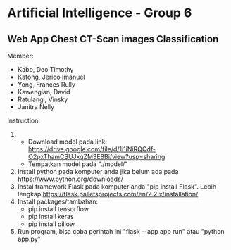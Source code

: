 # Artificial Intelligence - Group 6

## Web App Chest CT-Scan images Classification

Member:

- Kabo, Deo Timothy
- Katong, Jerico Imanuel
- Yong, Frances Rully
- Kawengian, David
- Ratulangi, Vinsky
- Janitra Nelly

Instruction:

1. - Download model pada link: https://drive.google.com/file/d/1i1iNiRQQdf-O2pxThamCSUJxqZM3E8Bi/view?usp=sharing
   - Tempatkan model pada "./model/<model hasil download>"
2. Install python pada komputer anda jika belum ada pada https://www.python.org/downloads/
3. Instal framework Flask pada komputer anda "pip install Flask". Lebih lengkap https://flask.palletsprojects.com/en/2.2.x/installation/
4. Install packages/tambahan:
   - pip install tensorflow
   - pip install keras
   - pip install pillow
5. Run program, bisa coba perintah ini "flask --app app run" atau "python app.py"

